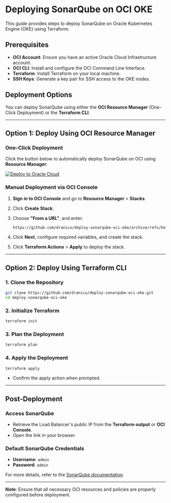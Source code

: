 # Deploying SonarQube on OCI OKE

This guide provides steps to deploy SonarQube on Oracle Kubernetes Engine (OKE) using Terraform.

## Prerequisites

- **OCI Account**: Ensure you have an active Oracle Cloud Infrastructure account.
- **OCI CLI**: Install and configure the OCI Command Line Interface.
- **Terraform**: Install Terraform on your local machine.
- **SSH Keys**: Generate a key pair for SSH access to the OKE nodes.

## Deployment Options

You can deploy SonarQube using either the **OCI Resource Manager** (One-Click Deployment) or the **Terraform CLI**.

---

## Option 1: Deploy Using OCI Resource Manager

### One-Click Deployment

Click the button below to automatically deploy SonarQube on OCI using **Resource Manager**:

   [![Deploy to Oracle Cloud](https://oci-resourcemanager-plugin.plugins.oci.oraclecloud.com/latest/deploy-to-oracle-cloud.svg)](https://cloud.oracle.com/resourcemanager/stacks/create?zipUrl=https://objectstorage.eu-frankfurt-1.oraclecloud.com/p/ecN0atwu3XGHxvL-wWdyxfFry0On3fidzc7hO8ZvZf4qnELPAZ_OQdjsdNubJ6uP/n/ocisateam/b/code-zips/o/deploy-sonarqube-oci-oke-main.zip)


### Manual Deployment via OCI Console

1. **Sign in to OCI Console** and go to **Resource Manager** > **Stacks**.
2. Click **Create Stack**.
3. Choose **"From a URL"**, and enter:
   ```bash
   https://github.com/dranicu/deploy-sonarqube-oci-oke/archive/refs/heads/main.zip
   ```


4. Click **Next**, configure required variables, and create the stack.
5. Click **Terraform Actions** > **Apply** to deploy the stack.

---

## Option 2: Deploy Using Terraform CLI

### 1. Clone the Repository
```bash
git clone https://github.com/dranicu/deploy-sonarqube-oci-oke.git
cd deploy-sonarqube-oci-oke
```

### 2. Initialize Terraform
```bash
terraform init
```

### 3. Plan the Deployment
```bash
terraform plan
```

### 4. Apply the Deployment
```bash
terraform apply
```
- Confirm the apply action when prompted.

---

## Post-Deployment

### Access SonarQube
- Retrieve the Load Balancer's public IP from the **Terraform output** or **OCI Console**.
- Open the link in your browser.

### Default SonarQube Credentials
- **Username**: `admin`
- **Password**: `admin`

For more details, refer to the [SonarQube documentation](https://www.sonarqube.org/).

---

**Note**: Ensure that all necessary OCI resources and policies are properly configured before deployment.

